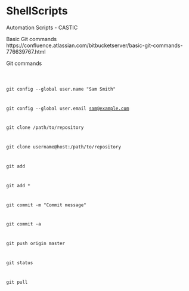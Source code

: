 # ShellScripts
Automation Scripts - CASTIC 

<p>
Basic Git commands <br>
https://confluence.atlassian.com/bitbucketserver/basic-git-commands-776639767.html <br>



Git commands<br>

<code>
  
git config --global user.name "Sam Smith"

git config --global user.email sam@example.com

git clone /path/to/repository

git clone username@host:/path/to/repository

git add <filename>

git add *

git commit -m "Commit message"

git commit -a

git push origin master

git status

git pull

</code>
</p>
